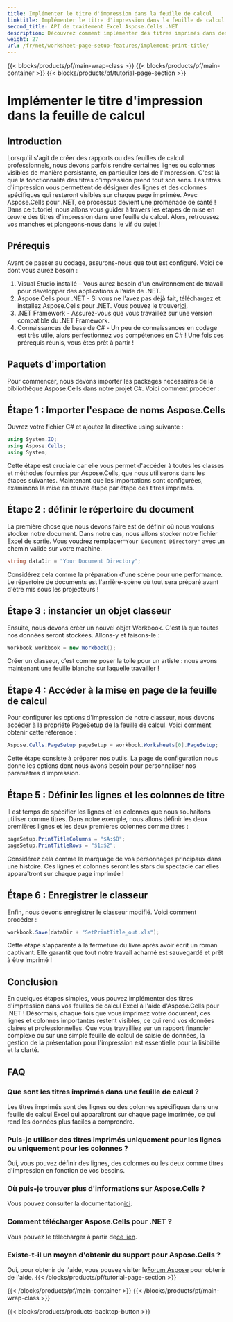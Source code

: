 ```yaml
---
title: Implémenter le titre d'impression dans la feuille de calcul
linktitle: Implémenter le titre d'impression dans la feuille de calcul
second_title: API de traitement Excel Aspose.Cells .NET
description: Découvrez comment implémenter des titres imprimés dans des feuilles de calcul Excel avec Aspose.Cells pour .NET à l'aide de ce didacticiel simple étape par étape.
weight: 27
url: /fr/net/worksheet-page-setup-features/implement-print-title/
---
```


{{< blocks/products/pf/main-wrap-class >}}
{{< blocks/products/pf/main-container >}}
{{< blocks/products/pf/tutorial-page-section >}}

# Implémenter le titre d'impression dans la feuille de calcul

## Introduction
Lorsqu'il s'agit de créer des rapports ou des feuilles de calcul professionnels, nous devons parfois rendre certaines lignes ou colonnes visibles de manière persistante, en particulier lors de l'impression. C'est là que la fonctionnalité des titres d'impression prend tout son sens. Les titres d'impression vous permettent de désigner des lignes et des colonnes spécifiques qui resteront visibles sur chaque page imprimée. Avec Aspose.Cells pour .NET, ce processus devient une promenade de santé ! Dans ce tutoriel, nous allons vous guider à travers les étapes de mise en œuvre des titres d'impression dans une feuille de calcul. Alors, retroussez vos manches et plongeons-nous dans le vif du sujet !
## Prérequis
Avant de passer au codage, assurons-nous que tout est configuré. Voici ce dont vous aurez besoin :
1. Visual Studio installé – Vous aurez besoin d’un environnement de travail pour développer des applications à l’aide de .NET.
2.  Aspose.Cells pour .NET - Si vous ne l'avez pas déjà fait, téléchargez et installez Aspose.Cells pour .NET. Vous pouvez le trouver[ici](https://releases.aspose.com/cells/net/).
3. .NET Framework - Assurez-vous que vous travaillez sur une version compatible du .NET Framework.
4. Connaissances de base de C# - Un peu de connaissances en codage est très utile, alors perfectionnez vos compétences en C# !
Une fois ces prérequis réunis, vous êtes prêt à partir !
## Paquets d'importation
Pour commencer, nous devons importer les packages nécessaires de la bibliothèque Aspose.Cells dans notre projet C#. Voici comment procéder :
## Étape 1 : Importer l'espace de noms Aspose.Cells
Ouvrez votre fichier C# et ajoutez la directive using suivante :
```csharp
using System.IO;
using Aspose.Cells;
using System;
```
Cette étape est cruciale car elle vous permet d'accéder à toutes les classes et méthodes fournies par Aspose.Cells, que nous utiliserons dans les étapes suivantes.
Maintenant que les importations sont configurées, examinons la mise en œuvre étape par étape des titres imprimés.
## Étape 2 : définir le répertoire du document
La première chose que nous devons faire est de définir où nous voulons stocker notre document. Dans notre cas, nous allons stocker notre fichier Excel de sortie. Vous voudrez remplacer`"Your Document Directory"` avec un chemin valide sur votre machine.
```csharp
string dataDir = "Your Document Directory";
```
Considérez cela comme la préparation d'une scène pour une performance. Le répertoire de documents est l'arrière-scène où tout sera préparé avant d'être mis sous les projecteurs !
## Étape 3 : instancier un objet classeur
Ensuite, nous devons créer un nouvel objet Workbook. C'est là que toutes nos données seront stockées. Allons-y et faisons-le :
```csharp
Workbook workbook = new Workbook();
```
Créer un classeur, c’est comme poser la toile pour un artiste : nous avons maintenant une feuille blanche sur laquelle travailler !
## Étape 4 : Accéder à la mise en page de la feuille de calcul
Pour configurer les options d'impression de notre classeur, nous devons accéder à la propriété PageSetup de la feuille de calcul. Voici comment obtenir cette référence :
```csharp
Aspose.Cells.PageSetup pageSetup = workbook.Worksheets[0].PageSetup;
```
Cette étape consiste à préparer nos outils. La page de configuration nous donne les options dont nous avons besoin pour personnaliser nos paramètres d'impression.
## Étape 5 : Définir les lignes et les colonnes de titre
Il est temps de spécifier les lignes et les colonnes que nous souhaitons utiliser comme titres. Dans notre exemple, nous allons définir les deux premières lignes et les deux premières colonnes comme titres :
```csharp
pageSetup.PrintTitleColumns = "$A:$B";
pageSetup.PrintTitleRows = "$1:$2";
```
Considérez cela comme le marquage de vos personnages principaux dans une histoire. Ces lignes et colonnes seront les stars du spectacle car elles apparaîtront sur chaque page imprimée !
## Étape 6 : Enregistrer le classeur
Enfin, nous devons enregistrer le classeur modifié. Voici comment procéder :
```csharp
workbook.Save(dataDir + "SetPrintTitle_out.xls");
```
Cette étape s'apparente à la fermeture du livre après avoir écrit un roman captivant. Elle garantit que tout notre travail acharné est sauvegardé et prêt à être imprimé !
## Conclusion
En quelques étapes simples, vous pouvez implémenter des titres d'impression dans vos feuilles de calcul Excel à l'aide d'Aspose.Cells pour .NET ! Désormais, chaque fois que vous imprimez votre document, ces lignes et colonnes importantes restent visibles, ce qui rend vos données claires et professionnelles. Que vous travailliez sur un rapport financier complexe ou sur une simple feuille de calcul de saisie de données, la gestion de la présentation pour l'impression est essentielle pour la lisibilité et la clarté. 
## FAQ
### Que sont les titres imprimés dans une feuille de calcul ?
Les titres imprimés sont des lignes ou des colonnes spécifiques dans une feuille de calcul Excel qui apparaîtront sur chaque page imprimée, ce qui rend les données plus faciles à comprendre.
### Puis-je utiliser des titres imprimés uniquement pour les lignes ou uniquement pour les colonnes ?
Oui, vous pouvez définir des lignes, des colonnes ou les deux comme titres d'impression en fonction de vos besoins.
### Où puis-je trouver plus d'informations sur Aspose.Cells ?
 Vous pouvez consulter la documentation[ici](https://reference.aspose.com/cells/net/).
### Comment télécharger Aspose.Cells pour .NET ?
 Vous pouvez le télécharger à partir de[ce lien](https://releases.aspose.com/cells/net/).
### Existe-t-il un moyen d'obtenir du support pour Aspose.Cells ?
 Oui, pour obtenir de l'aide, vous pouvez visiter le[Forum Aspose](https://forum.aspose.com/c/cells/9) pour obtenir de l'aide.
{{< /blocks/products/pf/tutorial-page-section >}}

{{< /blocks/products/pf/main-container >}}
{{< /blocks/products/pf/main-wrap-class >}}

{{< blocks/products/products-backtop-button >}}

